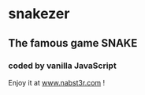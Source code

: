 # snakezer

## The famous game SNAKE
### coded by vanilla JavaScript

Enjoy it at www.nabst3r.com !
